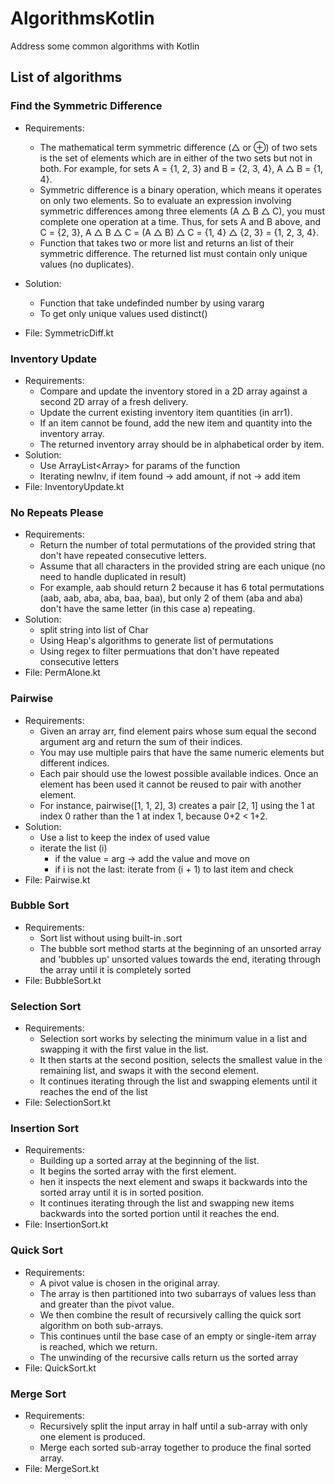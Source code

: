 # AlgorithmsKotlin
Address some common algorithms with Kotlin

## List of algorithms
### Find the Symmetric Difference
- Requirements: 
    - The mathematical term symmetric difference (△ or ⊕) of two sets is the set of elements which are in either of the two sets but not in both. 
For example, for sets A = {1, 2, 3} and B = {2, 3, 4}, A △ B = {1, 4}.
    - Symmetric difference is a binary operation, which means it operates on only two elements. 
So to evaluate an expression involving symmetric differences among three elements (A △ B △ C), you must complete one operation at a time. Thus, for sets A and B above, and C = {2, 3}, A △ B △ C = (A △ B) △ C = {1, 4} △ {2, 3} = {1, 2, 3, 4}.
    - Function that takes two or more list and returns an list of their symmetric difference. The returned list must contain only unique values (no duplicates).
    
- Solution:
    - Function that take undefinded number by using vararg
    - To get only unique values used distinct()
- File: SymmetricDiff.kt

### Inventory Update
- Requirements: 
    - Compare and update the inventory stored in a 2D array against a second 2D array of a fresh delivery. 
    - Update the current existing inventory item quantities (in arr1). 
    - If an item cannot be found, add the new item and quantity into the inventory array. 
    - The returned inventory array should be in alphabetical order by item.
- Solution: 
    - Use ArrayList<Array<Any>> for params of the function
    - Iterating newInv, if item found -> add amount, if not -> add item
- File: InventoryUpdate.kt

### No Repeats Please
- Requirements:
    - Return the number of total permutations of the provided string that don't have repeated consecutive letters. 
    - Assume that all characters in the provided string are each unique (no need to handle duplicated in result)
    - For example, aab should return 2 because it has 6 total permutations (aab, aab, aba, aba, baa, baa), but only 2 of them (aba and aba) don't have the same letter (in this case a) repeating.
- Solution: 
    - split string into list of Char
    - Using Heap's algorithms to generate list of permutations 
    - Using regex to filter permuations that don't have repeated consecutive letters
- File: PermAlone.kt

### Pairwise
- Requirements:
    - Given an array arr, find element pairs whose sum equal the second argument arg and return the sum of their indices.
    - You may use multiple pairs that have the same numeric elements but different indices. 
    - Each pair should use the lowest possible available indices. Once an element has been used it cannot be reused to pair with another element. 
    - For instance, pairwise([1, 1, 2], 3) creates a pair [2, 1] using the 1 at index 0 rather than the 1 at index 1, because 0+2 < 1+2.
- Solution: 
    - Use a list to keep the index of used value
    - iterate the list (i)
        - if the value = arg -> add the value and move on 
        - if i is not the last: iterate from (i + 1) to last item and check
- File: Pairwise.kt
    
### Bubble Sort
- Requirements:
    - Sort list without using built-in .sort
    - The bubble sort method starts at the beginning of an unsorted array and 'bubbles up' unsorted values towards the end, iterating through the array until it is completely sorted
- File: BubbleSort.kt

### Selection Sort
- Requirements: 
    - Selection sort works by selecting the minimum value in a list and swapping it with the first value in the list. 
    - It then starts at the second position, selects the smallest value in the remaining list, and swaps it with the second element. 
    - It continues iterating through the list and swapping elements until it reaches the end of the list
- File: SelectionSort.kt

### Insertion Sort
- Requirements: 
    - Building up a sorted array at the beginning of the list. 
    - It begins the sorted array with the first element. 
    - hen it inspects the next element and swaps it backwards into the sorted array until it is in sorted position. 
    - It continues iterating through the list and swapping new items backwards into the sorted portion until it reaches the end.
- File: InsertionSort.kt

### Quick Sort
- Requirements: 
    - A pivot value is chosen in the original array.
    - The array is then partitioned into two subarrays of values less than and greater than the pivot value.
    - We then combine the result of recursively calling the quick sort algorithm on both sub-arrays.
    - This continues until the base case of an empty or single-item array is reached, which we return.
    - The unwinding of the recursive calls return us the sorted array
- File: QuickSort.kt

### Merge Sort
- Requirements: 
    - Recursively split the input array in half until a sub-array with only one element is produced.
    - Merge each sorted sub-array together to produce the final sorted array.
- File: MergeSort.kt
